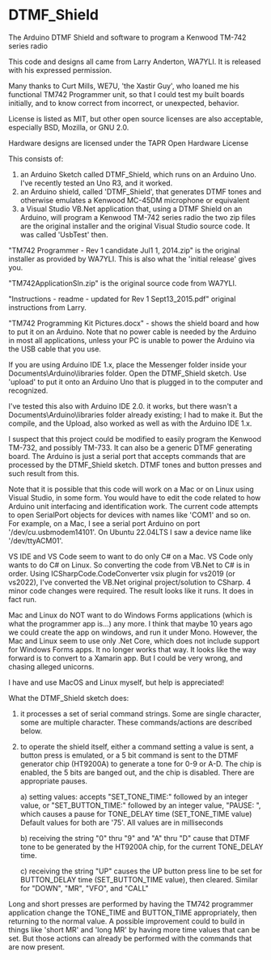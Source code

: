 # DTMF_Shield
The Arduino DTMF Shield and software to program a Kenwood TM-742 series radio

This code and designs all came from Larry Anderton, WA7YLI.  It is released with his expressed permission.

Many thanks to Curt Mills, WE7U, 'the Xastir Guy', who loaned me his functional TM742 Programmer unit, so that I could test my built boards initially,
and to know correct from incorrect, or unexpected, behavior.

License is listed as MIT, but other open source licenses are also acceptable, especially BSD, Mozilla, or GNU 2.0.

Hardware designs are licensed under the TAPR Open Hardware License
 
This consists of:
1) an Arduino Sketch called DTMF_Shield, which runs on an Arduino Uno.  I've recently tested an Uno R3, and it worked.
2) an Arduino shield, called 'DTMF_Shield', that generates DTMF tones and otherwise emulates a Kenwood MC-45DM microphone or equivalent
3) a Visual Studio VB.Net application that, using a DTMF Shield on an Arduino, will program a Kenwood TM-742 series radio
  the two zip files are the original installer and the original Visual Studio source code.  It was called 'UsbTest' then.

"TM742 Programmer - Rev 1 candidate Jul1 1, 2014.zip" is the original installer as provided by WA7YLI.  This is also what the 'initial release' gives you.

"TM742ApplicationSln.zip" is the original source code from WA7YLI.

"Instructions - readme - updated for Rev 1 Sept13_2015.pdf" original instructions from Larry.

"TM742 Programming Kit Pictures.docx" - shows the shield board and how to put it on an Arduino.  Note that no power cable is needed by the Arduino in most all
applications, unless your PC is unable to power the Arduino via the USB cable that you use.

If you are using Arduino IDE 1.x, place the Messenger folder inside your Documents\Arduino\libraries folder.  Open the DTMF_Shield sketch.
Use 'upload' to put it onto an Arduino Uno that is plugged in to the computer and recognized.

I've tested this also with Arduino IDE 2.0.  it works, but there wasn't a Documents\Arduino\libraries folder already existing; I had to make it.  But the compile,
and the Upload, also worked as well as with the Arduino IDE 1.x.

I suspect that this project could be modified to easily program the Kenwood TM-732, and possibly TM-733.  It can also be a generic DTMF generating board.
The Arduino is just a serial port that accepts commands that are processed by the DTMF_Shield sketch.  DTMF tones and button presses and such result from this.

Note that it is possible that this code will work on a Mac or on Linux using Visual Studio, in some form.  You would have to edit the code related to how Arduino unit
interfacing and identification work. The current code attempts to open SerialPort objects for devices with names like 'COM1' and so on.  For example, on a Mac, I
see a serial port Arduino on port '/dev/cu.usbmodem14101'.  On Ubuntu 22.04LTS I saw a device name like '/dev/ttyACM01'.

VS IDE and VS Code seem to want to do only C# on a Mac.  VS Code only wants to do C# on Linux.  So converting the code from VB.Net to C# is in order.
Using ICSharpCode.CodeConverter vsix plugin for vs2019 (or vs2022), I've converted the VB.Net original project/solution to CSharp.  4 minor code changes were required.
The result looks like it runs.  It does in fact run.

Mac and Linux do NOT want to do Windows Forms applications (which is what the programmer app is...) any more. I think that maybe 10 years ago we could create
the app on windows, and run it under Mono.  However, the Mac and Linux seem to use only .Net Core, which does not include support for Windows Forms apps.  It no longer
works that way.  It looks like the way forward is to convert to a Xamarin app.  But I could be very wrong, and chasing alleged unicorns.

I have and use MacOS and Linux myself, but help is appreciated!


What the DTMF_Shield sketch does:
1) it processes a set of serial command strings.  Some are single character, some are multiple character.  These commands/actions are described below.
2) to operate the shield itself, either a command setting a value is sent, a button press is emulated, or a 5 bit command is sent to the DTMF generator chip (HT9200A)
  to generate a tone for 0-9 or A-D.	The chip is enabled, the 5 bits are banged out, and the chip is disabled.  There are appropriate pauses.
	
	a) setting values: accepts "SET_TONE_TIME:" followed by an integer value, or "SET_BUTTON_TIME:" followed by an integer value, "PAUSE: ", which causes a
		pause for TONE_DELAY time (SET_TONE_TIME value) Default values for both are '75'.  All values are in milliseconds
		
	b) receiving the string "0" thru "9" and "A" thru "D" cause that DTMF tone to be generated by the HT9200A chip, for the current TONE_DELAY time.
	
	c) receiving the string "UP" causes the UP button press line to be set for BUTTON_DELAY time (SET_BUTTON_TIME value), then cleared.
    		Similar for "DOWN", "MR", "VFO", and "CALL"
	
Long and short presses are performed by having the TM742 programmer application change the TONE_TIME and BUTTON_TIME appropriately, then returning to the normal value.
A possible improvement could to build in things like 'short MR' and 'long MR' by having more time values that can be set.  But those actions can already be performed with the commands that are now present.

